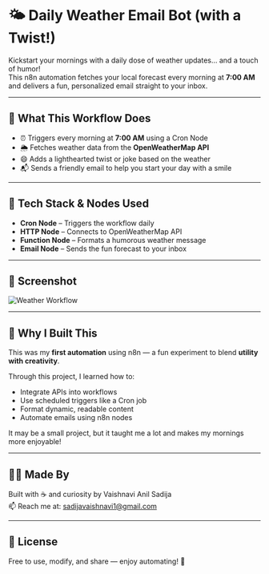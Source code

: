# 🌤️ Daily Weather Email Bot (with a Twist!)

Kickstart your mornings with a daily dose of weather updates… and a touch of humor!  
This n8n automation fetches your local forecast every morning at **7:00 AM** and delivers a fun, personalized email straight to your inbox.

---

## 🚀 What This Workflow Does

- ⏰ Triggers every morning at **7:00 AM** using a Cron Node  
- 🌦️ Fetches weather data from the **OpenWeatherMap API**  
- 😄 Adds a lighthearted twist or joke based on the weather  
- 📬 Sends a friendly email to help you start your day with a smile

---

## 🧠 Tech Stack & Nodes Used

- **Cron Node** – Triggers the workflow daily  
- **HTTP Node** – Connects to OpenWeatherMap API  
- **Function Node** – Formats a humorous weather message  
- **Email Node** – Sends the fun forecast to your inbox

---

## 📸 Screenshot

![Weather Workflow](./screenshot.png) <!-- Replace with your actual image link or file path -->

---

## 🧪 Why I Built This

This was my **first automation** using n8n — a fun experiment to blend **utility with creativity**.

Through this project, I learned how to:
- Integrate APIs into workflows  
- Use scheduled triggers like a Cron job  
- Format dynamic, readable content  
- Automate emails using n8n nodes

It may be a small project, but it taught me a lot and makes my mornings more enjoyable!

---

## 🙋‍♀️ Made By

Built with ☕ and curiosity by Vaishnavi Anil Sadija  
📫 Reach me at: sadijavaishnavi1@gmail.com

---

## 📄 License

Free to use, modify, and share — enjoy automating! 🚀
